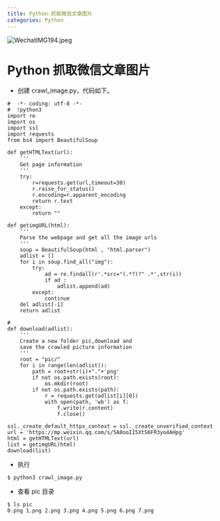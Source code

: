 ```yaml
---
title: Python-抓取微信文章图片
categories: Python
---
```

![WechatIMG194.jpeg](https://upload-images.jianshu.io/upload_images/15325592-49fed539dab3dd7a.jpeg?imageMogr2/auto-orient/strip%7CimageView2/2/w/1240)
<!-- more -->

#  Python 抓取微信文章图片

- 创建 crawl_image.py，代码如下。

```
#  -*- coding: utf-8 -*-
#  !python3
import re
import os
import ssl
import requests
from bs4 import BeautifulSoup

def getHTMLText(url):
    '''
    Get page information
    '''
    try:
        r=requests.get(url,timeout=30)
        r.raise_for_status()
        r.encoding=r.apparent_encoding
        return r.text
    except:
        return ""

def getimgURL(html):
    '''
    Parse the webpage and get all the image urls
    '''
    soup = BeautifulSoup(html , "html.parser")
    adlist = []
    for i in soup.find_all("img"):
        try:
            ad = re.findall(r'.*src="(.*?)?" .*',str(i))
            if ad :
                adlist.append(ad)
        except:
            continue
    del adlist[-1]
    return adlist

# 
def download(adlist):
    '''
    Create a new folder pic,download and 
    save the crawled picture information
    '''
    root = "pic/"
    for i in range(len(adlist)):
        path = root+str(i)+"."+'png'
        if not os.path.exists(root):
            os.mkdir(root)
        if not os.path.exists(path):
            r = requests.get(adlist[i][0])
            with open(path, 'wb') as f:
                f.write(r.content)
                f.close()

ssl._create_default_https_context = ssl._create_unverified_context
url = 'https://mp.weixin.qq.com/s/5A8ooI15XtS6FR3yo4AHpg'
html = getHTMLText(url)
list = getimgURL(html)
download(list)
```

- 执行

```
$ python3 crawl_image.py
```

- 查看 pic 目录

```
$ ls pic
0.png 1.png 2.png 3.png 4.png 5.png 6.png 7.png
```
